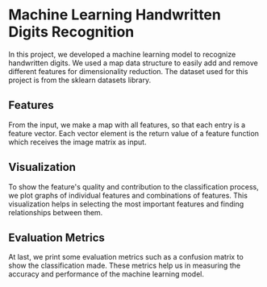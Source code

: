 <h1>Machine Learning Handwritten Digits Recognition</h1>

<p>In this project, we developed a machine learning model to recognize handwritten digits. We used a map data structure to easily add and remove different features for dimensionality reduction. The dataset used for this project is from the sklearn datasets library.</p>

<h2>Features</h2>

<p>From the input, we make a map with all features, so that each entry is a feature vector. Each vector element is the return value of a feature function which receives the image matrix as input.</p>

<h2>Visualization</h2>

<p>To show the feature's quality and contribution to the classification process, we plot graphs of individual features and combinations of features. This visualization helps in selecting the most important features and finding relationships between them.</p>

<h2>Evaluation Metrics</h2>

<p>At last, we print some evaluation metrics such as a confusion matrix to show the classification made. These metrics help us in measuring the accuracy and performance of the machine learning model.</p>



 

